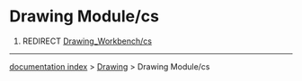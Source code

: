 # Drawing Module/cs
1.  REDIRECT [Drawing\_Workbench/cs](Drawing_Workbench/cs.md)

---
[documentation index](../README.md) > [Drawing](Drawing_Workbench.md) > Drawing Module/cs
